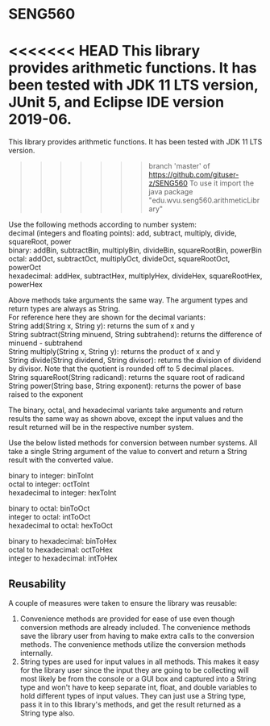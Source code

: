 # SENG560
<<<<<<< HEAD
This library provides arithmetic functions.  It has been tested with JDK 11 LTS version, JUnit 5, and Eclipse IDE version 2019-06.  
=======
This library provides arithmetic functions.  It has been tested with JDK 11 LTS version.  
>>>>>>> branch 'master' of https://github.com/gituser-z/SENG560
To use it import the java package "edu.wvu.seng560.arithmeticLibrary"  

Use the following methods according to number system:  
decimal (integers and floating points):  add, subtract, multiply, divide, squareRoot, power  
binary: addBin, subtractBin, multiplyBin, divideBin, squareRootBin, powerBin  
octal:  addOct, subtractOct, multiplyOct, divideOct, squareRootOct, powerOct  
hexadecimal:  addHex, subtractHex, multiplyHex, divideHex, squareRootHex, powerHex  

Above methods take arguments the same way.  The argument types and return types are always as String.  
For reference here they are shown for the decimal variants:  
String add(String x, String y):  returns the sum of x and y  
String subtract(String minuend, String subtrahend):  returns the difference of minuend - subtrahend  
String multiply(String x, String y):  returns the product of x and y  
String divide(String dividend, String divisor):  returns the division of dividend by divisor.  Note that the quotient is rounded off to 5 decimal places.  
String squareRoot(String radicand):  returns the square root of radicand  
String power(String base, String exponent):  returns the power of base raised to the exponent  

The binary, octal, and hexadecimal variants take arguments and return results the same way as shown above, except the input values and the result returned will be in the respective number system.

Use the below listed methods for conversion between number systems.  All take a single String argument of the value to convert and return a String result with the converted value.  

binary to integer: binToInt  
octal to integer: octToInt  
hexadecimal to integer: hexToInt  

binary to octal: binToOct  
integer to octal: intToOct  
hexadecimal to octal: hexToOct  

binary to hexadecimal: binToHex  
octal to hexadecimal: octToHex  
integer to hexadecimal: intToHex  

## Reusability
A couple of measures were taken to ensure the library was reusable:  
1. Convenience methods are provided for ease of use even though conversion methods are already included.  The convenience methods save the library user from having to make extra calls to the conversion methods.  The convenience methods utilize the conversion methods internally.
2. String types are used for input values in all methods.  This makes it easy for the library user since the input they are going to be collecting will most likely be from the console or a GUI box and captured into a String type and won't have to keep separate int, float, and double variables to hold different types of input values.  They can just use a String type, pass it in to this library's methods, and get the result returned as a String type also. 